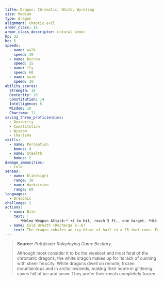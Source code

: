 ```yaml
---
title: Dragon, Chromatic, White, Wyrmling
size: Medium
type: dragon
alignment: chaotic evil
armor_class: 16
armor_class_descriptor: natural armor
hp: 32
hd: 5
speeds:
  - name: walk
    speed: 30
  - name: burrow
    speed: 15
  - name: fly
    speed: 60
  - name: swim
    speed: 30
ability_scores:
  Strength: 14
  Dexterity: 10
  Constitution: 14
  Intelligence: 5
  Wisdom: 10
  Charisma: 11
saving_throw_proficiencies:
  - Dexterity
  - Constitution
  - Wisdom
  - Charisma
skills:
  - name: Perception
    bonus: 4
  - name: Stealth
    bonus: 2
damage_immunities:
  - cold
senses:
  - name: blindsight
    range: 10
  - name: darkvision
    range: 60
languages:
  - Draconic
challenge: 2
actions:
  - name: Bite
    text: |
       *Melee Weapon Attack:* +4 to hit, reach 5 ft., one target. *Hit:* 7 (1d10 + 2) piercing damage plus 2 (1d4) cold damage.
  - name: Cold Breath (Recharge 5--6)
    text: The dragon exhales an icy blast of hail in a 15-foot cone. Each creature in that area must make a DC 12 Constitution saving throw, taking 22 (5d8) cold damage on a failed save, or half as much damage on a successful one.
---
```


> **Source:** *Pathfinder Roleplaying Game Bestiary*.
>
> Although most consider it to be the weakest and most feral of the chromatic dragons, the white dragon makes up for its lack of cunning with sheer ferocity. White dragons dwell on remote, frozen mountaintops and in arctic lowlands, making their home in glittering caves full of ice and snow. They prefer their meals completely frozen.
